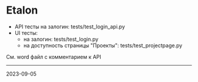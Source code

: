 # Etalon

* API тесты на залогин: tests/test_login_api.py  
* UI тесты:
  * на залогин: tests/test_login.py
  * на доступность страницы "Проекты": tests/test_projectpage.py  
  
<P>Cм. word файл с комментарием к API</P> 

------------------
2023-09-05